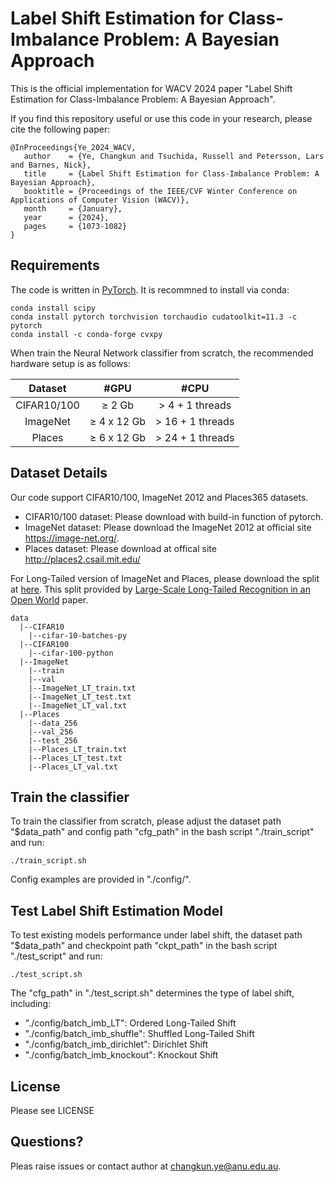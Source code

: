 # Label Shift Estimation for Class-Imbalance Problem: A Bayesian Approach
This is the official implementation for WACV 2024 paper "Label Shift Estimation for Class-Imbalance Problem: A Bayesian Approach".

If you find this repository useful or use this code in your research, please cite the following paper: 
 ```
 @InProceedings{Ye_2024_WACV,
    author    = {Ye, Changkun and Tsuchida, Russell and Petersson, Lars and Barnes, Nick},
    title     = {Label Shift Estimation for Class-Imbalance Problem: A Bayesian Approach},
    booktitle = {Proceedings of the IEEE/CVF Winter Conference on Applications of Computer Vision (WACV)},
    month     = {January},
    year      = {2024},
    pages     = {1073-1082}
}
 ```
## Requirements
The code is written in [PyTorch](https://pytorch.org/). It is recommned to install via conda:
```
conda install scipy
conda install pytorch torchvision torchaudio cudatoolkit=11.3 -c pytorch
conda install -c conda-forge cvxpy
```

When train the Neural Network classifier from scratch, the recommended hardware setup is as follows:

|   Dataset   |      #GPU      |        #CPU         |
|:-----------:|:--------------:|:-------------------:|
| CIFAR10/100 |   &ge; 2 Gb    | &gt; 4 + 1 threads  |
|  ImageNet   | &ge; 4 x 12 Gb | &gt; 16 + 1 threads |
|   Places    | &ge; 6 x 12 Gb | &gt; 24 + 1 threads |


## Dataset Details
Our code support CIFAR10/100, ImageNet 2012 and Places365 datasets.

- CIFAR10/100 dataset: Please download with build-in function of pytorch.
- ImageNet dataset: Please download the ImageNet 2012 at official site https://image-net.org/.  
- Places dataset: Please download at offical site http://places2.csail.mit.edu/

For Long-Tailed version of ImageNet and Places, please download the split at [here](https://drive.google.com/drive/u/0/folders/1j7Nkfe6ZhzKFXePHdsseeeGI877Xu1yf).
This split provided by [Large-Scale Long-Tailed Recognition in an Open World](https://github.com/zhmiao/OpenLongTailRecognition-OLTR) paper.

```
data
  |--CIFAR10
    |--cifar-10-batches-py
  |--CIFAR100
    |--cifar-100-python
  |--ImageNet
    |--train
    |--val
    |--ImageNet_LT_train.txt
    |--ImageNet_LT_test.txt
    |--ImageNet_LT_val.txt
  |--Places
    |--data_256
    |--val_256
    |--test_256
    |--Places_LT_train.txt
    |--Places_LT_test.txt
    |--Places_LT_val.txt
```

## Train the classifier
To train the classifier from scratch, please adjust the dataset path "$data_path" and config path "cfg_path" in the bash script "./train_script" and run:
```
./train_script.sh
```
Config examples are provided in "./config/".



## Test Label Shift Estimation Model

To test existing models performance under label shift, the dataset path "$data_path" and checkpoint path "ckpt_path" in the bash script "./test_script" and run: 
```
./test_script.sh
```
The "cfg_path" in "./test_script.sh" determines the type of label shift, including:

- "./config/batch_imb_LT": Ordered Long-Tailed Shift
- "./config/batch_imb_shuffle": Shuffled Long-Tailed Shift
- "./config/batch_imb_dirichlet": Dirichlet Shift
- "./config/batch_imb_knockout": Knockout Shift



## License
Please see LICENSE

## Questions?
Pleas raise issues or contact author at changkun.ye@anu.edu.au.